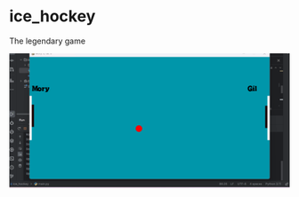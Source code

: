 # ice_hockey
The legendary game

<p align="center">
  <img src="images\ice_hockey.gif" width="700">
</p>

